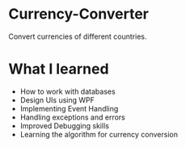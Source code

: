 # Currency-Converter
Convert currencies of different countries.


# What I learned
- How to work with databases
- Design UIs using WPF
- Implementing Event Handling
- Handling exceptions and errors
- Improved Debugging skills
- Learning the algorithm for currency conversion
